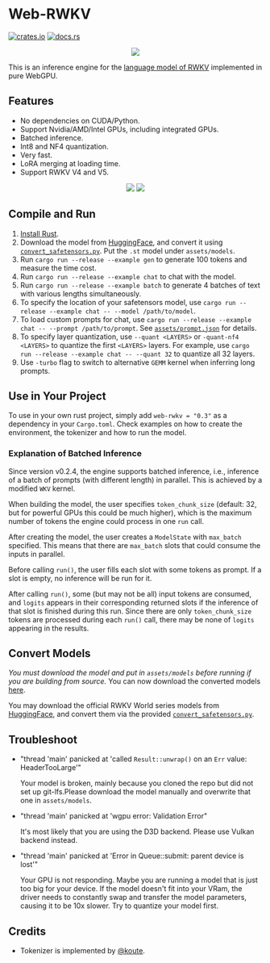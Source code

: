# Web-RWKV
[![crates.io](https://img.shields.io/crates/v/web-rwkv)](https://crates.io/crates/web-rwkv)
[![docs.rs](https://docs.rs/web-rwkv/badge.svg)](https://docs.rs/web-rwkv)

<p align='center'><image src="assets/logo-ba.png"></p>

This is an inference engine for the [language model of RWKV](https://github.com/BlinkDL/RWKV-LM) implemented in pure WebGPU.

## Features
- No dependencies on CUDA/Python.
- Support Nvidia/AMD/Intel GPUs, including integrated GPUs.
- Batched inference.
- Int8 and NF4 quantization.
- Very fast.
- LoRA merging at loading time.
- Support RWKV V4 and V5.

<p align='center'>
<image src="screenshots/chat.gif">
<image src="screenshots/batch.gif">
</p>

## Compile and Run
1. [Install Rust](https://rustup.rs/).
2. Download the model from [HuggingFace](https://huggingface.co/BlinkDL/rwkv-5-world), and convert it using [`convert_safetensors.py`](./convert_safetensors.py). Put the `.st` model under `assets/models`.
3. Run `cargo run --release --example gen` to generate 100 tokens and measure the time cost.
4. Run `cargo run --release --example chat` to chat with the model.
5. Run `cargo run --release --example batch` to generate 4 batches of text with various lengths simultaneously.
6. To specify the location of your safetensors model, use `cargo run --release --example chat -- --model /path/to/model`.
7. To load custom prompts for chat, use `cargo run --release --example chat -- --prompt /path/to/prompt`. See [`assets/prompt.json`](./assets/prompt.json) for details.
8. To specify layer quantization, use `--quant <LAYERS>` or `-quant-nf4 <LAYERS>` to quantize the first `<LAYERS>` layers. For example, use `cargo run --release --example chat -- --quant 32` to quantize all 32 layers.
9. Use `-turbo` flag to switch to alternative `GEMM` kernel when inferring long prompts.

## Use in Your Project
To use in your own rust project, simply add `web-rwkv = "0.3"` as a dependency in your `Cargo.toml`.
Check examples on how to create the environment, the tokenizer and how to run the model.

### Explanation of Batched Inference
Since version v0.2.4, the engine supports batched inference, i.e., inference of a batch of prompts (with different length) in parallel.
This is achieved by a modified `WKV` kernel.

When building the model, the user specifies `token_chunk_size` (default: 32, but for powerful GPUs this could be much higher), which is the maximum number of tokens the engine could process in one `run` call.

After creating the model, the user creates a `ModelState` with `max_batch` specified.
This means that there are `max_batch` slots that could consume the inputs in parallel.

Before calling `run()`, the user fills each slot with some tokens as prompt.
If a slot is empty, no inference will be run for it.

After calling `run()`, some (but may not be all) input tokens are consumed, and `logits` appears in their corresponding returned slots if the inference of that slot is finished during this run.
Since there are only `token_chunk_size` tokens are processed during each `run()` call, there may be none of `logits` appearing in the results.

## Convert Models
*You must download the model and put in `assets/models` before running if you are building from source.*
You can now download the converted models [here](https://huggingface.co/cgisky/RWKV-safetensors-fp16).

You may download the official RWKV World series models from [HuggingFace](https://huggingface.co/BlinkDL/rwkv-5-world), and convert them via the provided [`convert_safetensors.py`](convert_safetensors.py).

## Troubleshoot
- "thread 'main' panicked at 'called `Result::unwrap()` on an `Err` value: HeaderTooLarge'"
  
  Your model is broken, mainly because you cloned the repo but did not set up git-lfs.Please download the model manually and overwrite that one in `assets/models`.

- "thread 'main' panicked at 'wgpu error: Validation Error"
  
  It's most likely that you are using the D3D backend.
  Please use Vulkan backend instead.

- "thread 'main' panicked at 'Error in Queue::submit: parent device is lost'"

  Your GPU is not responding.
  Maybe you are running a model that is just too big for your device. If the model doesn't fit into your VRam, the driver needs to constantly swap and transfer the model parameters, causing it to be 10x slower.
  Try to quantize your model first.


## Credits
- Tokenizer is implemented by [@koute](https://github.com/koute/rwkv_tokenizer).